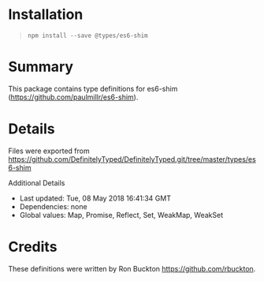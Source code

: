 # Installation
> `npm install --save @types/es6-shim`

# Summary
This package contains type definitions for es6-shim (https://github.com/paulmillr/es6-shim).

# Details
Files were exported from https://github.com/DefinitelyTyped/DefinitelyTyped.git/tree/master/types/es6-shim

Additional Details
 * Last updated: Tue, 08 May 2018 16:41:34 GMT
 * Dependencies: none
 * Global values: Map, Promise, Reflect, Set, WeakMap, WeakSet

# Credits
These definitions were written by Ron Buckton <https://github.com/rbuckton>.
